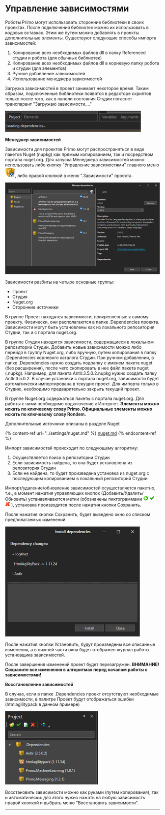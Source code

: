 # Управление зависимостями

Роботы Primo могут использовать сторонние библиотеки в своих проектах. После подключения библиотек можно их использовать в кодовых вставках. Этим же путем можно добавлять в проекты дополнительные элементы. Существуют следующие способы импорта зависимостей:

1. Копирование всех необходимых файлов dll в папку Referenced студии и робота (для обычных библиотек)
2. Копирование всех необходимых файлов dll в корневую папку робота и студии (для элементов)
3. Ручное добавление зависимостей
4. Использование менеджера зависимостей

Загрузка зависимостей в проект занимает некоторое время. Таким образом, подключенные библиотеки появятся в редакторе скриптов только после того, как в панели состояния Студии погаснет транспарант "Загружаю зависимости...."

![](<../../.gitbook/assets/image (372).png>)

**Менеджер зависимостей**

Зависимости для проектов Primo могут распространяться в виде пакетов Nuget (nupkg) как прямым копированием, так и посредством портала nuget.org. Для запуска Менеджера зависимостей можно использовать либо кнопку "Управление зависимостями" главного меню <img src="../../.gitbook/assets/managePackages32.png" alt="" data-size="line">, либо правой кнопкой в меню ".Зависимости" проекта.

![](<../../.gitbook/assets/image (323).png>)

Зависимости разбиты на четыре основные группы:

* Проект
* Студия
* Nuget.org
* Сторонние источники

В группе Проект находятся зависимости, прикрепленные к самому проекту. Физически, они располагаются в папке .Dependencies проекта. Зависимости могут быть установлены как из локального репозитория Студии, так и с портала nuget.org.

В группе Студия находятся зависимости, содержащиеся в локальном репозитории Студии. Добавить новые зависимости можно либо перейдя в группу Nuget.org, либо вручную, путем копирования в папку .Dependencies корневого каталога Студии. При ручном добавлении, в папке .Dependencies нужно создать подпапку с именем пакета nuget (без расширения), после чего скопировать в нее файл пакета nuget (.nupkg). Например, для пакета Antlr.3.5.0.2.nupkg нужно создать папку Antlr.3.5.0.2. В случае установки с портала nuget.org, зависимости будет автоматически импортирована в текущих проект. Для импорта только в Студию, необходимо предварительно закрыть текущий проект.

В группе Nuget.org содержаться пакеты с портала nuget.org. Для работы с ними необходимо подключение к Интернет. **Элементы можно искать по ключевому слову Primo. Официальные элементы можно искать по ключевому слову Rondem.**

Дополнительные источники описаны в разделе Nuget

{% content-ref url="../settings/nuget.md" %}
[nuget.md](../settings/nuget.md)
{% endcontent-ref %}

Импорт зависимостей происходит по следующему алгоритму:

1. Осуществляется поиск в репозитории Студии
2. Если зависимость найдена, то она будет установлена из репозитория Студии
3. Если не найдена, то будет произведена установка из nuget.org с последующим копированием в локальный репозиторий Студии

Импорт/удаление/обновление зависимостей осуществляется пакетно, т.е., в момент нажатия управляющих кнопок (Добавить/Удалить/Обновить) устанавливаются метки (обозначены пиктограммами <img src="../../.gitbook/assets/stateToInstall.png" alt="" data-size="line"> <img src="../../.gitbook/assets/4 (1) (1) (2) (1) (1) (2).png" alt="" data-size="line"> <img src="../../.gitbook/assets/10 (2) (1) (2) (1) (1).png" alt="" data-size="line"> ), установка производится после нажатия кнопки Сохранить.

После нажатия кнопки Сохранить, будет выведено окно со списком предполагаемых изменений

![](<../../.gitbook/assets/image (296).png>)

После нажатия кнопки Установить, будут произведены все описанные изменения, а в нижней части окна будет отображен журнал работы установщика зависимостей.

После завершения изменений проект будет перезагружен. **ВНИМАНИЕ! Сохраните все изменения в алгоритмах перед началом работы с зависимостями!**

**Восстановление зависимостей**

В случае, если в папке .Dependencies проект отсутствуют необходимые зависимости, в палитре Проект будут отображаться ошибки (htmlagilitypack в данном примере)

![](<../../.gitbook/assets/image (441).png>)

Восстановить зависимости можно как руками (путем копирования), так и автоматически: для этого нужно нажать на любую зависимость правой кнопкой и выбрать меню "Восстановить зависимости".

***

